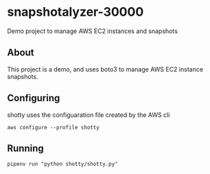 # snapshotalyzer-30000
Demo project to manage AWS EC2 instances and snapshots


## About

This project is a demo, and uses boto3 to manage AWS EC2 instance snapshots.

## Configuring 

shotty uses the configuaration file created by the AWS cli

`aws configure --profile shotty`

## Running 

`pipenv run "python shotty/shotty.py"`